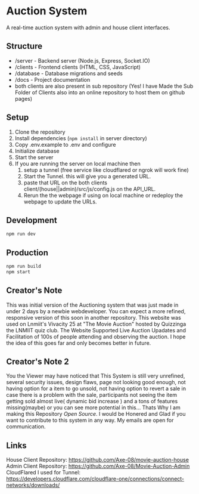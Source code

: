 # Auction System

A real-time auction system with admin and house client interfaces.

## Structure

- /server - Backend server (Node.js, Express, Socket.IO)
- /clients - Frontend clients (HTML, CSS, JavaScript)
- /database - Database migrations and seeds
- /docs - Project documentation
- both clients are also present in sub repository (Yes! I have Made the Sub Folder of Clients also 
  into an online repository to host them on github pages)

## Setup

1. Clone the repository
2. Install dependencies (`npm install` in server directory)
3. Copy .env.example to .env and configure
4. Initialize database
5. Start the server
6. If you are running the server on local machine then
    1. setup a tunnel (free service like cloudflared or ngrok will work fine)
    2. Start the Tunnel. this will give you a generated URL.
    3. paste that URL on the both clients client/(house||admin)/src/js/config.js on the API_URL.
    4. Rerun the the webpage if using on local machine or redeploy the webpage to update the URLs. 

## Development

```bash
npm run dev
```

## Production

```bash
npm run build
npm start
```

## Creator's Note

This was initial version of the Auctioning system that was just made in under 2 days by a newbie webdeveloper. You can expect a more refined, responsive version of this soon in another repository. This website was used on Lnmiit's Vivacity 25 at "The Movie Auction" hosted by Quizzinga the LNMIIT quiz club. The Website Supported Live Auction Upadates and Facilitation of 100s of people attending and observing the auction. I hope the idea of this goes far and only becomes better in future.


## Creator's Note 2

You the Viewer may have noticed that This System is still very unrefined, several security issues, design flaws, page not looking good enough, not having option for a item to go unsold, not having option to revert a sale in case there is a problem with the sale, participants not seeing the item getting sold almost live( dynamic bid increase ) and a tons of features missing(maybe) or you can see more potential in this... Thats Why I am making this Repository *Open Source*. I would be Honered and Glad if you want to contribute to this system in any way. My emails are open for communication. 

## Links

House Client Repository: https://github.com/Axe-08/movie-auction-house
Admin Client Repository: https://github.com/Axe-08/Movie-Auction-Admin
CloudFlared I used for Tunnel: https://developers.cloudflare.com/cloudflare-one/connections/connect-networks/downloads/

